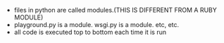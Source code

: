 - files in python are called modules.(THIS IS DIFFERENT FROM A RUBY MODULE)
- playground.py is a module.  wsgi.py is a module. etc, etc.
- all code is executed top to bottom each time it is run 
